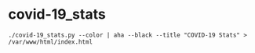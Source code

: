 # covid-19_stats
```
./covid-19_stats.py --color | aha --black --title "COVID-19 Stats" > /var/www/html/index.html
```
